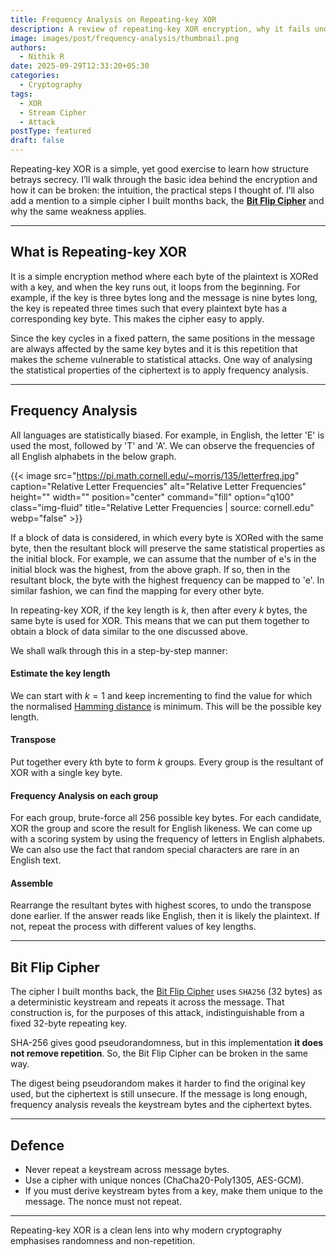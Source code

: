 ```yaml
---
title: Frequency Analysis on Repeating-key XOR
description: A review of repeating-key XOR encryption, why it fails under frequency analysis, and how the attack works in practice.
image: images/post/frequency-analysis/thumbnail.png
authors:
  - Nithik R
date: 2025-09-29T12:33:20+05:30
categories:
  - Cryptography
tags:
  - XOR
  - Stream Cipher
  - Attack
postType: featured
draft: false
---
```




Repeating-key XOR is a simple, yet good exercise to learn how structure betrays secrecy. I’ll walk through the basic idea behind the encryption and how it can be broken: the intuition, the practical steps I thought of. I’ll also add a mention to a simple cipher I built months back, the [**Bit Flip Cipher**](https://recu.blog/posts/bit-flip-cipher/) and why the same weakness applies.

---

## What is Repeating-key XOR

It is a simple encryption method where each byte of the plaintext is XORed with a key, and when the key runs out, it loops from the beginning. For example, if the key is three bytes long and the message is nine bytes long, the key is repeated three times such that every plaintext byte has a corresponding key byte. This makes the cipher easy to apply. 

Since the key cycles in a fixed pattern, the same positions in the message are always affected by the same key bytes and it is this repetition that makes the scheme vulnerable to statistical attacks. One way of analysing the statistical properties of the ciphertext is to apply frequency analysis.

---

## Frequency Analysis

All languages are statistically biased. For example, in English, the letter 'E' is used the most, followed by 'T' and 'A'. We can observe the frequencies of all English alphabets in the below graph.

{{< image src="https://pi.math.cornell.edu/~morris/135/letterfreq.jpg" caption="Relative Letter Frequencies" alt="Relative Letter Frequencies" height="" width="" position="center" command="fill" option="q100" class="img-fluid" title="Relative Letter Frequencies | source: cornell.edu" webp="false" >}}

If a block of data is considered, in which every byte is XORed with the same byte, then the resultant block will preserve the same statistical properties as the initial block. For example, we can assume that the number of e's in the initial block was the highest, from the above graph. If so, then in the resultant block, the byte with the highest frequency can be mapped to 'e'. In similar fashion, we can find the mapping for every other byte.

In repeating-key XOR, if the key length is $k$, then after every $k$ bytes, the same byte is used for XOR. This means that we can put them together to obtain a block of data similar to the one discussed above.

We shall walk through this in a step-by-step manner:

#### Estimate the key length
We can start with $k=1$ and keep incrementing to find the value for which the normalised [Hamming distance](https://en.wikipedia.org/wiki/Hamming_distance) is minimum. This will be the possible key length.

#### Transpose
Put together every $k$th byte to form $k$ groups. Every group is the resultant of XOR with a single key byte.

#### Frequency Analysis on each group
For each group, brute-force all 256 possible key bytes. For each candidate, XOR the group and score the result for English likeness. We can come up with a scoring system by using the frequency of letters in English alphabets. We can also use the fact that random special characters are rare in an English text.

#### Assemble
Rearrange the resultant bytes with highest scores, to undo the transpose done earlier. If the answer reads like English, then it is likely the plaintext. If not, repeat the process with different values of key lengths.

---


## Bit Flip Cipher

The cipher I built months back, the [Bit Flip Cipher](https://recu.blog/posts/bit-flip-cipher/) uses `SHA256` (32 bytes) as a deterministic keystream and repeats it across the message. That construction is, for the purposes of this attack, indistinguishable from a fixed 32-byte repeating key.

SHA-256 gives good pseudorandomness, but in this implementation **it does not remove repetition**. So, the Bit Flip Cipher can be broken in the same way.  

The digest being pseudorandom makes it harder to find the original key used, but the ciphertext is still unsecure. If the message is long enough, frequency analysis reveals the keystream bytes and the ciphertext bytes.

---

## Defence 

- Never repeat a keystream across message bytes.
- Use a cipher with unique nonces (ChaCha20-Poly1305, AES-GCM).
- If you must derive keystream bytes from a key, make them unique to the message. The nonce must not repeat.


---

Repeating-key XOR is a clean lens into why modern cryptography emphasises randomness and non-repetition. 

